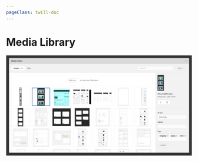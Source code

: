 ```yaml
---
pageClass: twill-doc
---
```


# Media Library

![screenshot](../.vuepress/public/_media/medialibrary.png)
